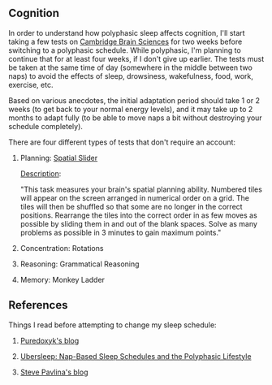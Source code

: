 Cognition
---------

In order to understand how polyphasic sleep affects cognition, I'll
start taking a few tests on [Cambridge Brain
Sciences](http://www.cambridgebrainsciences.com/browse/) for two weeks
before switching to a polyphasic schedule.  While polyphasic, I'm
planning to continue that for at least four weeks, if I don't give up
earlier.  The tests must be taken at the same time of day (somewhere
in the middle between two naps) to avoid the effects of sleep,
drowsiness, wakefulness, food, work, exercise, etc.

Based on various anecdotes, the initial adaptation period should take
1 or 2 weeks (to get back to your normal energy levels), and it may
take up to 2 months to adapt fully (to be able to move naps a bit
without destroying your schedule completely).

There are four different types of tests that don't require an account:

1. Planning: [Spatial Slider](http://www.cambridgebrainsciences.com/browse/planning/test/spatial-slider)

   [Description](http://www.cambridgebrainsciences.com/assets/flex/tests/spatial-slider/instructions.txt):

   "This task measures your brain's spatial planning ability. Numbered
   tiles will appear on the screen arranged in numerical order on a
   grid.  The tiles will then be shuffled so that some are no longer
   in the correct positions.  Rearrange the tiles into the correct
   order in as few moves as possible by sliding them in and out of the
   blank spaces.  Solve as many problems as possible in 3 minutes to
   gain maximum points."

2. Concentration: Rotations
3. Reasoning: Grammatical Reasoning
4. Memory: Monkey Ladder


References
----------

Things I read before attempting to change my sleep schedule:

1. [Puredoxyk's
   blog](http://www.puredoxyk.com/index.php/category/polyphasic/)

2. [Ubersleep: Nap-Based Sleep Schedules and the Polyphasic
   Lifestyle](http://www.ubersleepbook.com/)

3. [Steve Pavlina's
   blog](http://www.stevepavlina.com/blog/2005/10/polyphasic-sleep/)
